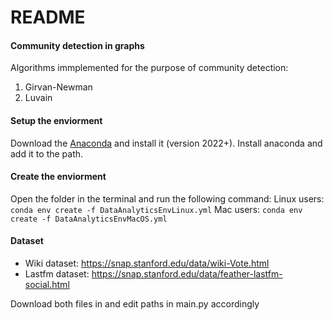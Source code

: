 # README

#### Community detection in graphs

Algorithms immplemented for the purpose of community detection:

1. Girvan-Newman
2. Luvain

#### Setup the enviorment
Download the [Anaconda](https://www.anaconda.com/products/individual) and install it (version 2022+).
Install anaconda and add it to the path.

#### Create the enviorment
Open the folder in the terminal and run the following command:
Linux users: ```conda env create -f DataAnalyticsEnvLinux.yml```
Mac users: ```conda env create -f DataAnalyticsEnvMacOS.yml```

#### Dataset

- Wiki dataset: https://snap.stanford.edu/data/wiki-Vote.html
- Lastfm dataset: https://snap.stanford.edu/data/feather-lastfm-social.html

Download both files in and edit paths in main.py accordingly


